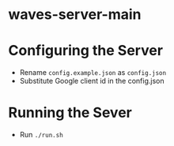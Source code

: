 waves-server-main
=================

Configuring the Server
======================
- Rename `config.example.json` as `config.json`
- Substitute Google client id in the config.json

Running the Sever
=================
- Run `./run.sh`

